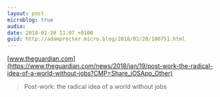 ```yaml
---
layout: post
microblog: true
audio: 
date: 2018-01-20 11:07 +0100
guid: http://adamprocter.micro.blog/2018/01/20/100751.html
---
```

 [www.theguardian.com](https://www.theguardian.com/news/2018/jan/19/post-work-the-radical-idea-of-a-world-without-jobs?CMP=Share_iOSApp_Other)

> Post-work: the radical idea of a world without jobs
